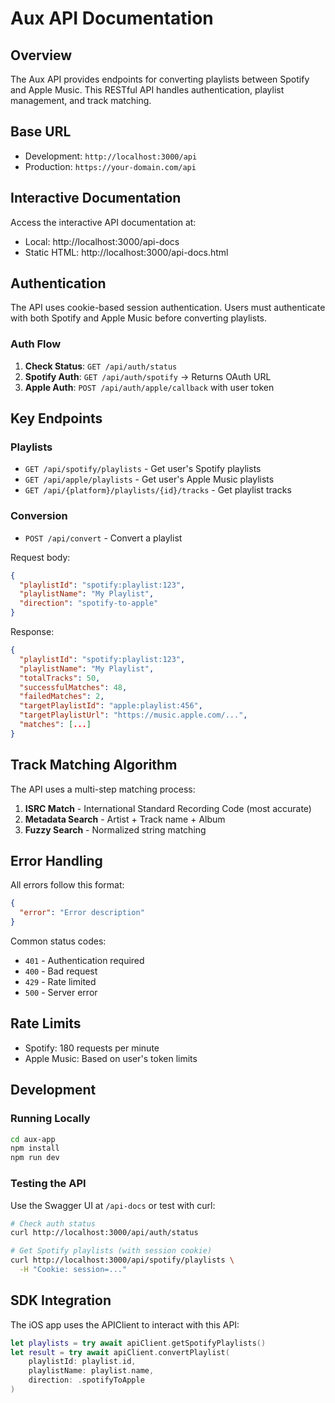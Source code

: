 # Aux API Documentation

## Overview

The Aux API provides endpoints for converting playlists between Spotify and Apple Music. This RESTful API handles authentication, playlist management, and track matching.

## Base URL

- Development: `http://localhost:3000/api`
- Production: `https://your-domain.com/api`

## Interactive Documentation

Access the interactive API documentation at:
- Local: http://localhost:3000/api-docs
- Static HTML: http://localhost:3000/api-docs.html

## Authentication

The API uses cookie-based session authentication. Users must authenticate with both Spotify and Apple Music before converting playlists.

### Auth Flow

1. **Check Status**: `GET /api/auth/status`
2. **Spotify Auth**: `GET /api/auth/spotify` → Returns OAuth URL
3. **Apple Auth**: `POST /api/auth/apple/callback` with user token

## Key Endpoints

### Playlists

- `GET /api/spotify/playlists` - Get user's Spotify playlists
- `GET /api/apple/playlists` - Get user's Apple Music playlists
- `GET /api/{platform}/playlists/{id}/tracks` - Get playlist tracks

### Conversion

- `POST /api/convert` - Convert a playlist

Request body:
```json
{
  "playlistId": "spotify:playlist:123",
  "playlistName": "My Playlist",
  "direction": "spotify-to-apple"
}
```

Response:
```json
{
  "playlistId": "spotify:playlist:123",
  "playlistName": "My Playlist",
  "totalTracks": 50,
  "successfulMatches": 48,
  "failedMatches": 2,
  "targetPlaylistId": "apple:playlist:456",
  "targetPlaylistUrl": "https://music.apple.com/...",
  "matches": [...]
}
```

## Track Matching Algorithm

The API uses a multi-step matching process:

1. **ISRC Match** - International Standard Recording Code (most accurate)
2. **Metadata Search** - Artist + Track name + Album
3. **Fuzzy Search** - Normalized string matching

## Error Handling

All errors follow this format:
```json
{
  "error": "Error description"
}
```

Common status codes:
- `401` - Authentication required
- `400` - Bad request
- `429` - Rate limited
- `500` - Server error

## Rate Limits

- Spotify: 180 requests per minute
- Apple Music: Based on user's token limits

## Development

### Running Locally

```bash
cd aux-app
npm install
npm run dev
```

### Testing the API

Use the Swagger UI at `/api-docs` or test with curl:

```bash
# Check auth status
curl http://localhost:3000/api/auth/status

# Get Spotify playlists (with session cookie)
curl http://localhost:3000/api/spotify/playlists \
  -H "Cookie: session=..."
```

## SDK Integration

The iOS app uses the APIClient to interact with this API:

```swift
let playlists = try await apiClient.getSpotifyPlaylists()
let result = try await apiClient.convertPlaylist(
    playlistId: playlist.id,
    playlistName: playlist.name,
    direction: .spotifyToApple
)
```